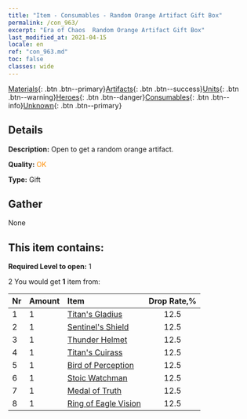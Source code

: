 ```yaml
---
title: "Item - Consumables - Random Orange Artifact Gift Box"
permalink: /con_963/
excerpt: "Era of Chaos  Random Orange Artifact Gift Box"
last_modified_at: 2021-04-15
locale: en
ref: "con_963.md"
toc: false
classes: wide
---
```

 [Materials](/Items/){: .btn .btn--primary}[Artifacts](/Items/Artifacts/){: .btn .btn--success}[Units](/Items/Units/){: .btn .btn--warning}[Heroes](/Items/Heroes/){: .btn .btn--danger}[Consumables](/Items/Consumables/){: .btn .btn--info}[Unknown](/Items/Unknown/){: .btn .btn--primary}

## Details
 **Description:** Open to get a random orange artifact.

 **Quality:** <span style="color: #FF8C00">OK</span>

 **Type:** Gift

## Gather

  None

## This item contains:

 **Required Level to open:** 1

 2 You would get **1** item  from:

  | Nr | Amount |     Item    | Drop Rate,% |
  |:---|:-------|:------------|:---------:|
  | 1 | 1 | [Titan's Gladius](/Items/art_156/) | 12.5 | 
  | 2 | 1 | [Sentinel's Shield](/Items/art_157/) | 12.5 | 
  | 3 | 1 | [Thunder Helmet](/Items/art_158/) | 12.5 | 
  | 4 | 1 | [Titan's Cuirass](/Items/art_159/) | 12.5 | 
  | 5 | 1 | [Bird of Perception](/Items/art_132/) | 12.5 | 
  | 6 | 1 | [Stoic Watchman](/Items/art_133/) | 12.5 | 
  | 7 | 1 | [Medal of Truth](/Items/art_134/) | 12.5 | 
  | 8 | 1 | [Ring of Eagle Vision](/Items/art_135/) | 12.5 | 
